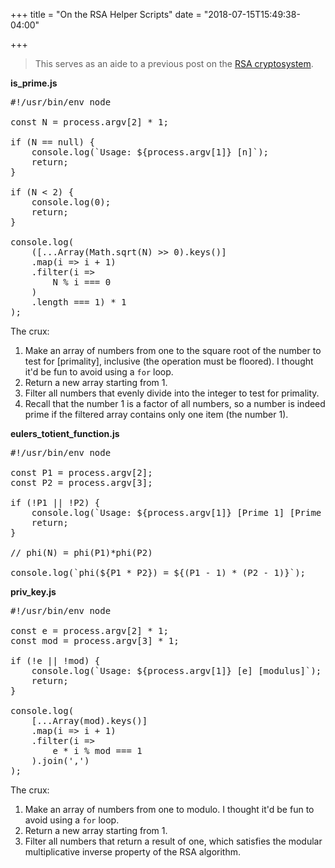 +++
title = "On the RSA Helper Scripts"
date = "2018-07-15T15:49:38-04:00"

+++

> This serves as an aide to a previous post on the [RSA cryptosystem].

**is_prime.js**

<pre class="math">
#!/usr/bin/env node

const N = process.argv[2] * 1;

if (N == null) {
    console.log(`Usage: ${process.argv[1]} [n]`);
    return;
}

if (N < 2) {
    console.log(0);
    return;
}

console.log(
    ([...Array(Math.sqrt(N) >> 0).keys()]
    .map(i => i + 1)
    .filter(i =>
        N % i === 0
    )
    .length === 1) * 1
);
</pre>

The crux:

1. Make an array of numbers from one to the square root of the number to test for [primality], inclusive (the operation must be floored).  I thought it'd be fun to avoid using a `for` loop.
1. Return a new array starting from 1.
1. Filter all numbers that evenly divide into the integer to test for primality.
1. Recall that the number 1 is a factor of all numbers, so a number is indeed prime if the filtered array contains only one item (the number 1).

**eulers_totient_function.js**

<pre class="math">
#!/usr/bin/env node

const P1 = process.argv[2];
const P2 = process.argv[3];

if (!P1 || !P2) {
    console.log(`Usage: ${process.argv[1]} [Prime 1] [Prime 2]`);
    return;
}

// phi(N) = phi(P1)*phi(P2)

console.log(`phi(${P1 * P2}) = ${(P1 - 1) * (P2 - 1)}`);
</pre>

**priv_key.js**

<pre class="math">
#!/usr/bin/env node

const e = process.argv[2] * 1;
const mod = process.argv[3] * 1;

if (!e || !mod) {
    console.log(`Usage: ${process.argv[1]} [e] [modulus]`);
    return;
}

console.log(
    [...Array(mod).keys()]
    .map(i => i + 1)
    .filter(i =>
        e * i % mod === 1
    ).join(',')
);
</pre>

The crux:

1. Make an array of numbers from one to modulo.  I thought it'd be fun to avoid using a `for` loop.
1. Return a new array starting from 1.
1. Filter all numbers that return a result of one, which satisfies the modular multiplicative inverse property of the RSA algorithm.

[RSA cryptosystem]: /2018/07/09/on-rsa/

